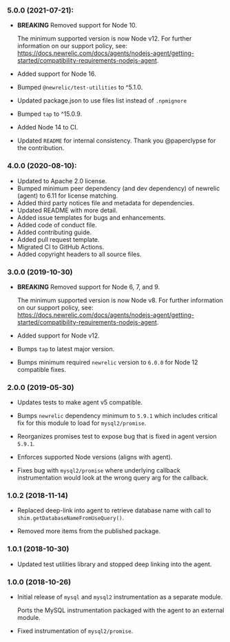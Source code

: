 ### 5.0.0 (2021-07-21):

* **BREAKING** Removed support for Node 10.

  The minimum supported version is now Node v12. For further information on our support policy, see: https://docs.newrelic.com/docs/agents/nodejs-agent/getting-started/compatibility-requirements-nodejs-agent.

* Added support for Node 16.
* Bumped `@newrelic/test-utilities` to ^5.1.0.
* Updated package.json to use files list instead of `.npmignore`
* Bumped `tap` to ^15.0.9.
* Added Node 14 to CI.
* Updated `README` for internal consistency. Thank you @paperclypse for the contribution.

### 4.0.0 (2020-08-10):

* Updated to Apache 2.0 license.
* Bumped minimum peer dependency (and dev dependency) of newrelic (agent) to 6.11 for license matching.
* Added third party notices file and metadata for dependencies.
* Updated README with more detail.
* Added issue templates for bugs and enhancements.
* Added code of conduct file.
* Added contributing guide.
* Added pull request template.
* Migrated CI to GitHub Actions.
* Added copyright headers to all source files.

### 3.0.0 (2019-10-30)

* **BREAKING** Removed support for Node 6, 7, and 9.

  The minimum supported version is now Node v8. For further information on our support policy, see: https://docs.newrelic.com/docs/agents/nodejs-agent/getting-started/compatibility-requirements-nodejs-agent.

* Added support for Node v12.

* Bumps `tap` to latest major version.

* Bumps minimum required `newrelic` version to `6.0.0` for Node 12 compatible fixes.

### 2.0.0 (2019-05-30)

* Updates tests to make agent v5 compatible.

* Bumps `newrelic` dependency minimum to `5.9.1` which includes critical fix for this module to load for `mysql2/promise`.

* Reorganizes promises test to expose bug that is fixed in agent version `5.9.1`.

* Enforces supported Node versions (aligns with agent).

* Fixes bug with `mysql2/promise` where underlying callback instrumentation would look at the wrong query arg for the callback.

### 1.0.2 (2018-11-14)

* Replaced deep-link into agent to retrieve database name with call to
  `shim.getDatabaseNameFromUseQuery()`.

* Removed more items from the published package.

### 1.0.1 (2018-10-30)

* Updated test utilities library and stopped deep linking into the agent.

### 1.0.0 (2018-10-26)

* Initial release of `mysql` and `mysql2` instrumentation as a separate module.

  Ports the MySQL instrumentation packaged with the agent to an external module.

* Fixed instrumentation of `mysql2/promise`.
